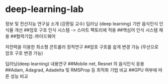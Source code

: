 # deep-learning-lab
정보 및 전산지능 연구실 소개 (강환일 교수)
딥러닝 (deep learning) 기반 음식인식 인식율 개선 
   ##암호 구호 인식 시스템  -> 스마트 팩토리에 적용
   ##핵심어 인식 시스템 채용
   ##협력기업: ㈜이드웨어 
 
저전력을 이용한 최소형 콘트롤러 장착연구 
   ##암호 구호를 쉽게 변경 가능 (무선으로 암호 구호 변경 가능)


딥러닝(deep learning) 내용연구 
   ##Mobile net, Resnet 의 음식인식 응용 
   ##Adam, Adagrad, Adadelta 및 RMSProp 등 최적화 기법 비교 
   ##GPU 여부에 따른 성능 비교 
